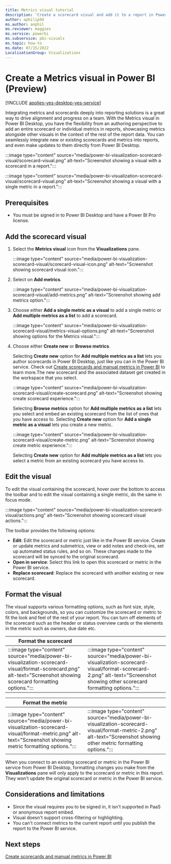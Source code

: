 ```yaml
---
title: Metrics visual tutorial
description: 'Create a scorecard visual and add it to a report in Power BI'
author: aphilip94
ms.author: anphil
ms.reviewer: maggies
ms.service: powerbi
ms.subservice: pbi-visuals
ms.topic: how-to
ms.date: 07/15/2022
LocalizationGroup: Visualizations
---
```

# Create a Metrics visual in Power BI (Preview)

[!INCLUDE [applies-yes-desktop-yes-service](../includes/applies-yes-desktop-yes-service.md)]

Integrating metrics and scorecards deeply into reporting solutions is a great way to drive alignment and progress on a team. With the Metrics visual in Power BI Desktop, you have the flexibility from an authoring perspective to add an entire scorecard or  individual metrics in reports, showcasing metrics alongside other visuals in the context of the rest of the report data. You can seamlessly integrate new or existing scorecards and metrics into reports, and even make updates to them directly from Power BI Desktop.

:::image type="content" source="media/power-bi-visualization-scorecard-visual/scorecard-visual.png" alt-text="Screenshot showing a visual with a scorecard in a report.":::

:::image type="content" source="media/power-bi-visualization-scorecard-visual/scorecard-visual.png" alt-text="Screenshot showing a visual with a single metric in a report.":::

## Prerequisites

- You must be signed in to Power BI Desktop and have a Power BI Pro license.

## Add the scorecard visual

1. Select the **Metrics visual** icon from the **Visualizations** pane.

    :::image type="content" source="media/power-bi-visualization-scorecard-visual/scorecard-visual-icon.png" alt-text="Screenshot showing scorecard visual icon.":::

1. Select on **Add metrics**. 
    
    :::image type="content" source="media/power-bi-visualization-scorecard-visual/add-metrics.png" alt-text="Screenshot showing add metrics option.":::
    
1. Choose either **Add a single metric as a visual** to add a single metric or **Add multiple metrics as a list** to add a scorecard.

    :::image type="content" source="media/power-bi-visualization-scorecard-visual/metrics-visual-options.png" alt-text="Screenshot showing options for the Metrics visual.":::
    
1. Choose either **Create new** or **Browse metrics**. 

   Selecting **Create new** option for **Add multiple metrics as a list** lets you author scorecards in Power BI Desktop, just like you can in the Power BI service. Check out [Create scorecards and manual metrics in Power BI](../create-reports/service-goals-create.md) to learn more.The new scorecard and the associated dataset get created in the workspace that you select.

    :::image type="content" source="media/power-bi-visualization-scorecard-visual/create-scorecard.png" alt-text="Screenshot showing create scorecard experience.":::

    Selecting **Browse metrics** option for **Add multiple metrics as a list** lets you select and embed an existing scorecard from the list of ones that you have access to.
    Selecting **Create new** option for **Add a single metric as a visual** lets you create a new metric.
    
     :::image type="content" source="media/power-bi-visualization-scorecard-visual/create-metric.png" alt-text="Screenshot showing create metric experience.":::
     
     Selecting **Create new** option for **Add multiple metrics as a list** lets you select a metric from an existing scorecard you have access to.

## Edit the visual 

To edit the visual containing the scorecard, hover over the bottom to access the toolbar and to edit the visual containing a single metric, do the same in focus mode.

:::image type="content" source="media/power-bi-visualization-scorecard-visual/actions.png" alt-text="Screenshot showing scorecard visual actions.":::

The toolbar provides the following options:

-	**Edit**: Edit the scorecard or metric just like in the Power BI service. Create or update metrics and submetrics, view or add notes and check-ins, set up automated status rules, and so on. These changes made to the scorecard will be synced to the original scorecard.
-	**Open in service**: Select this link to open this scorecard or metric in the Power BI service.
-	**Replace scorecard**: Replace the scorecard with another existing or new scorecard.

## Format the visual

The visual supports various formatting options, such as font size, style, colors, and backgrounds, so you can customize the scorecard or metric to fit the look and feel of the rest of your report. You can turn off elements of the scorecard such as the header or status overview cards or the elements in the metric such as owners, due date etc.

| Format the scorecard | |
|-----|------|
| :::image type="content" source="media/power-bi-visualization-scorecard-visual/format-scorecard.png" alt-text="Screenshot showing scorecard formatting options.":::  | :::image type="content" source="media/power-bi-visualization-scorecard-visual/format-scorecard-2.png" alt-text="Screenshot showing other scorecard formatting options."::: |

|  Format the metric ||
|-----|------|
| :::image type="content" source="media/power-bi-visualization-scorecard-visual/format-metric.png" alt-text="Screenshot showing metric formatting options.":::  | :::image type="content" source="media/power-bi-visualization-scorecard-visual/format-metric-2.png" alt-text="Screenshot showing other metric formatting options."::: |

When you connect to an existing scorecard or metric in the Power BI service from Power BI Desktop, formatting changes you make from the **Visualizations** pane will only apply to the scorecard or metric in this report. They won't update the original scorecard or metric in the Power BI service.
 
## Considerations and limitations

- Since the visual requires you to be signed in, it isn't supported in PaaS or anonymous report embed.
- Visual doesn't support cross-filtering or highlighting.
- You can't connect metrics to the current report until you publish the report to the Power BI service.

## Next steps

[Create scorecards and manual metrics in Power BI](../create-reports/service-goals-create.md)
